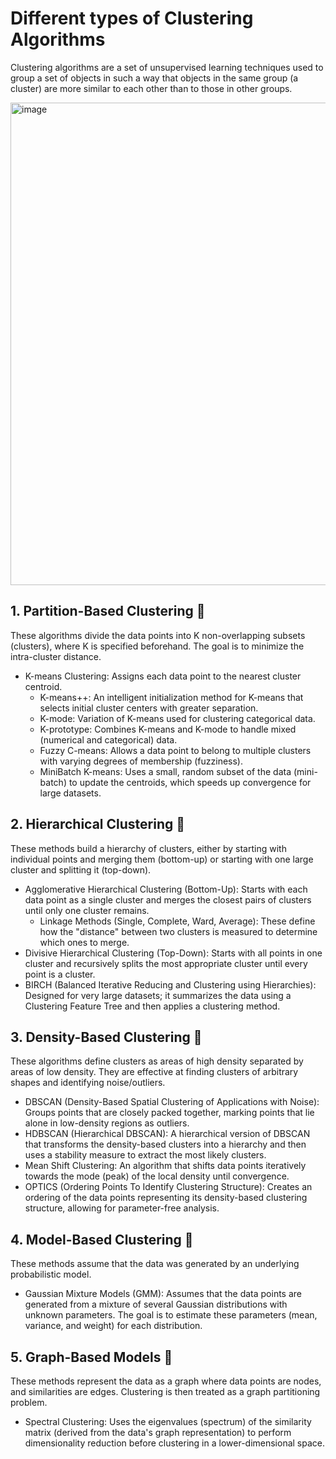 # Different types of Clustering Algorithms

Clustering algorithms are a set of unsupervised learning techniques used to group a set of objects in such a way that objects in the same group (a cluster) are more similar to each other than to those in other groups.

<img width="1152" height="772" alt="image" src="https://github.com/user-attachments/assets/9958fadd-58e9-40e3-a7cf-f2400f63b3c3" />

## 1. Partition-Based Clustering 🚀
These algorithms divide the data points into K non-overlapping subsets (clusters), where K is specified beforehand. The goal is to minimize the intra-cluster distance.

* K-means Clustering: Assigns each data point to the nearest cluster centroid.
    * K-means++: An intelligent initialization method for K-means that selects initial cluster centers with greater separation.
    * K-mode: Variation of K-means used for clustering categorical data.
    * K-prototype: Combines K-means and K-mode to handle mixed (numerical and categorical) data.
    * Fuzzy C-means: Allows a data point to belong to multiple clusters with varying degrees of membership (fuzziness).
    * MiniBatch K-means: Uses a small, random subset of the data (mini-batch) to update the centroids, which speeds up convergence for large datasets.

## 2. Hierarchical Clustering 🚀
These methods build a hierarchy of clusters, either by starting with individual points and merging them (bottom-up) or starting with one large cluster and splitting it (top-down).

* Agglomerative Hierarchical Clustering (Bottom-Up): Starts with each data point as a single cluster and merges the closest pairs of clusters until only one cluster remains.
   * Linkage Methods (Single, Complete, Ward, Average): These define how the "distance" between two clusters is measured to determine which ones to merge.
* Divisive Hierarchical Clustering (Top-Down): Starts with all points in one cluster and recursively splits the most appropriate cluster until every point is a cluster.
* BIRCH (Balanced Iterative Reducing and Clustering using Hierarchies): Designed for very large datasets; it summarizes the data using a Clustering Feature Tree and then applies a clustering method.

## 3. Density-Based Clustering 🚀
These algorithms define clusters as areas of high density separated by areas of low density. They are effective at finding clusters of arbitrary shapes and identifying noise/outliers.

* DBSCAN (Density-Based Spatial Clustering of Applications with Noise): Groups points that are closely packed together, marking points that lie alone in low-density regions as outliers.
* HDBSCAN (Hierarchical DBSCAN): A hierarchical version of DBSCAN that transforms the density-based clusters into a hierarchy and then uses a stability measure to extract the most likely clusters.
* Mean Shift Clustering: An algorithm that shifts data points iteratively towards the mode (peak) of the local density until convergence.
* OPTICS (Ordering Points To Identify Clustering Structure): Creates an ordering of the data points representing its density-based clustering structure, allowing for parameter-free analysis.

## 4. Model-Based Clustering 🚀
These methods assume that the data was generated by an underlying probabilistic model.

* Gaussian Mixture Models (GMM): Assumes that the data points are generated from a mixture of several Gaussian distributions with unknown parameters. The goal is to estimate these parameters (mean, variance, and weight) for each distribution.

## 5. Graph-Based Models 🚀
These methods represent the data as a graph where data points are nodes, and similarities are edges. Clustering is then treated as a graph partitioning problem.

* Spectral Clustering: Uses the eigenvalues (spectrum) of the similarity matrix (derived from the data's graph representation) to perform dimensionality reduction before clustering in a lower-dimensional space.
